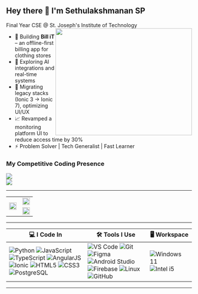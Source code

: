 ## Hey there 👋 I'm Sethulakshmanan SP

Final Year CSE @ St. Joseph's Institute of Technology  
<img align="right" width="370" height="290" src="https://i.pinimg.com/originals/47/f0/34/47f0342cec72b800463bf003eac1257e.gif">


- 🔧 Building **Bill iT** – an offline-first billing app for clothing stores  
- 🧠 Exploring AI integrations and real-time systems  
- 🧰 Migrating legacy stacks (Ionic 3 → Ionic 7), optimizing UI/UX  
- 📈 Revamped a monitoring platform UI to reduce access time by 30%  
- ⚡ Problem Solver | Tech Generalist | Fast Learner

### My Competitive Coding Presence  
[<img src="https://img.shields.io/badge/LeetCode-FFA116?style=for-the-badge&logo=leetcode&logoColor=white" />](https://leetcode.com/u/SETHULAKSHMANAN_SP/)  
[<img src="https://img.shields.io/badge/GeeksforGeeks-1F8A70?style=for-the-badge&logo=geeksforgeeks&logoColor=white" />](https://www.geeksforgeeks.org/user/sethubewgq/)

---

<table>
  <tr>
    <td rowspan="2" width="50%">
      <a href="https://leetcode.com/u/SETHULAKSHMANAN_SP/">
        <img src="https://leetcard.jacoblin.cool/SETHULAKSHMANAN_SP?ext=contest&theme=dark" width="100%"/>
      </a>
    </td>
    <td width="50%">
      <img src="https://github-readme-stats.vercel.app/api?username=sethubolt7&theme=dark&show_icons=true&hide=contribs,issues" width="100%"/>
    </td>
  </tr>
  <tr>
    <td>
      <a href="https://github.com/ashutosh00710/github-readme-activity-graph">
        <img src="https://github-readme-activity-graph.vercel.app/graph?username=sethubolt7&bg_color=000000&color=00ffb3&line=00ffc3&point=ffffff&area=true&hide_border=true" width="100%"/>
      </a>
    </td>
  </tr>
</table>

---

| 💻 I Code In | 🛠️ Tools I Use | 🖥️ Workspace |
|--------------|----------------|--------------|
| ![Python](https://img.icons8.com/color/48/000000/python.png) ![JavaScript](https://img.icons8.com/color/48/000000/javascript.png) ![TypeScript](https://img.icons8.com/color/48/000000/typescript.png) ![AngularJS](https://img.icons8.com/color/48/000000/angularjs.png) ![Ionic](https://img.icons8.com/color/48/ionic.png) ![HTML5](https://img.icons8.com/color/48/html-5.png) ![CSS3](https://img.icons8.com/color/48/css3.png) ![PostgreSQL](https://img.icons8.com/color/48/000000/postgreesql.png) | ![VS Code](https://img.icons8.com/color/48/000000/visual-studio-code-2019.png) ![Git](https://img.icons8.com/color/48/000000/git.png) ![Figma](https://img.icons8.com/color/48/figma--v1.png) ![Android Studio](https://img.icons8.com/fluency/48/android-studio--v3.png) ![Firebase](https://img.icons8.com/color/48/firebase.png) ![Linux](https://img.icons8.com/color/48/linux.png) ![GitHub](https://img.icons8.com/color/48/github.png) | ![Windows 11](https://img.shields.io/badge/Windows%2011-0078D6?style=for-the-badge&logo=windows&logoColor=white) ![Intel i5](https://img.shields.io/badge/Intel-i5_11thGen-blue?style=for-the-badge&logo=intel&logoColor=white) |

---
